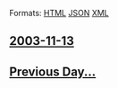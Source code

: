 
Formats: [HTML](2003/11/13/index.html)  [JSON](2003/11/13/index.json)  [XML](2003/11/13/index.xml)  

## [2003-11-13](/news/2003/11/13/index.md)

## [Previous Day...](/news/2003/11/12/index.md)

